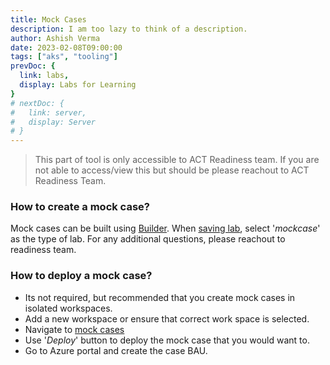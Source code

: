 ```yaml
---
title: Mock Cases
description: I am too lazy to think of a description.
author: Ashish Verma
date: 2023-02-08T09:00:00
tags: ["aks", "tooling"]
prevDoc: {
  link: labs,
  display: Labs for Learning
}
# nextDoc: {
#   link: server,
#   display: Server
# }
---
```


> This part of tool is only accessible to ACT Readiness team. If you are not able to access/view this but should be please reachout to ACT Readiness Team.

### How to create a mock case?

Mock cases can be built using [Builder](builder#builder). When [saving lab](builder#saving-your-lab), select '_mockcase_' as the type of lab. For any additional questions, please reachout to readiness team.

### How to deploy a mock case?

- Its not required, but recommended that you create mock cases in isolated workspaces.
- Add a new workspace or ensure that correct work space is selected.
- Navigate to [mock cases](https://actlabs.azureedge.net/mocks)
- Use '_Deploy_' button to deploy the mock case that you would want to.
- Go to Azure portal and create the case BAU.
